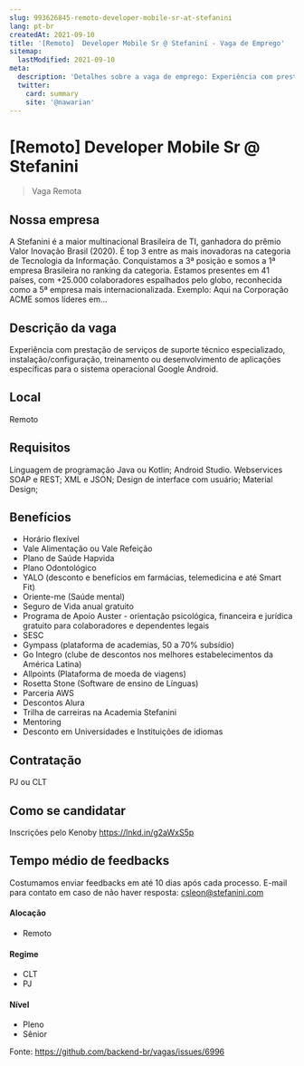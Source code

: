 ```yaml
---
slug: 993626845-remoto-developer-mobile-sr-at-stefanini
lang: pt-br
createdAt: 2021-09-10
title: '[Remoto]  Developer Mobile Sr @ Stefanini - Vaga de Emprego'
sitemap:
  lastModified: 2021-09-10
meta:
  description: 'Detalhes sobre a vaga de emprego: Experiência com prestação de serviços de suporte técnico especializado, instalação/configuração, treinamento ou desenvolvimento de aplicações específicas para o sistema operacional Google Android.'
  twitter:
    card: summary
    site: '@nawarian'
---
```


# [Remoto]  Developer Mobile Sr @ Stefanini

<!--
==================================================
Caso a vaga for remoto durante a pandemia informar no texto "Remoto durante o covid"
==================================================
-->
<!-- 
==================================================
POR FAVOR, SÓ POSTE SE A VAGA FOR PARA BACK-END!

Não faça distinção de gênero no título da vaga.

Use: "Back-End Developer" ao invés de 
"Desenvolvedor Back-End" \o/

Exemplo: `[São Paulo] Back-End Developer @ NOME DA EMPRESA`
==================================================
-->
<!--
==================================================
Caso a vaga for remoto durante a pandemia deixar a linha abaixo
==================================================
-->
> Vaga Remota 

## Nossa empresa
A Stefanini é a maior multinacional Brasileira de TI, ganhadora do prêmio Valor Inovação Brasil (2020). É top 3 entre as mais inovadoras na categoria de Tecnologia da Informação. Conquistamos a 3ª posição e somos a 1ª empresa Brasileira no ranking da categoria. Estamos presentes em 41 países, com +25.000 colaboradores espalhados pelo globo, reconhecida como a 5ª empresa mais internacionalizada. 
Exemplo: Aqui na Corporação ACME somos líderes em...

## Descrição da vaga

Experiência  com prestação de serviços de suporte técnico especializado, instalação/configuração, treinamento ou desenvolvimento de aplicações específicas para o sistema operacional Google Android. 

## Local

 Remoto 

## Requisitos

Linguagem de programação Java ou Kotlin; 
Android Studio. 
Webservices SOAP e REST; 
XML e JSON; 
Design de interface com usuário; 
Material Design;  




## Benefícios

- Horário flexível
- Vale Alimentação ou Vale Refeição
- Plano de Saúde Hapvida
- Plano Odontológico
- YALO (desconto e benefícios em farmácias, telemedicina e até Smart Fit)
- Oriente-me (Saúde mental)
- Seguro de Vida anual gratuito
- Programa de Apoio Auster - orientação psicológica, financeira e jurídica gratuito para colaboradores e dependentes legais
- SESC
- Gympass (plataforma de academias, 50 a 70% subsídio)
- Go Integro (clube de descontos nos melhores estabelecimentos da América Latina)
- Allpoints (Plataforma de moeda de viagens)
- Rosetta Stone (Software de ensino de Línguas)
- Parceria AWS
- Descontos Alura
- Trilha de carreiras na Academia Stefanini
- Mentoring
- Desconto em Universidades e Instituições de idiomas



## Contratação

PJ ou CLT

## Como se candidatar

Inscrições pelo Kenoby https://lnkd.in/g2aWxS5p

## Tempo médio de feedbacks

Costumamos enviar feedbacks em até 10 dias após cada processo.
E-mail para contato em caso de não haver resposta: csleon@stefanini.com


#### Alocação
- Remoto

#### Regime
- CLT
- PJ

#### Nível
- Pleno
- Sênior





Fonte: https://github.com/backend-br/vagas/issues/6996